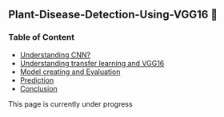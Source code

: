 <h2> Plant-Disease-Detection-Using-VGG16 🍃</h2>
<h3>Table of Content</h3>
<ul>
<li><a href='#'>Understanding CNN?</a></li>
<li><a href='#'>Understanding transfer learning and  VGG16</a></li>
<li><a href='#'>Model creating and Evaluation</a></li>
<li><a href='#'>Prediction</a></li>
<li><a href='#'>Conclusion</a></li>
</ul>
This page is currently under progress

